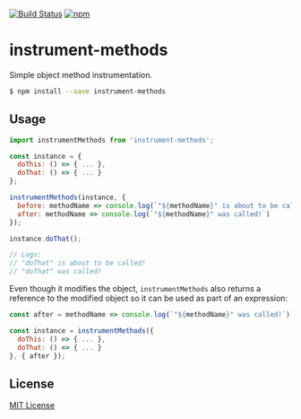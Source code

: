 [![Build Status](https://img.shields.io/travis/markdalgleish/instrument-methods/master.svg?style=flat-square)](http://travis-ci.org/markdalgleish/instrument-methods) [![npm](https://img.shields.io/npm/v/instrument-methods.svg?style=flat-square)](https://www.npmjs.com/package/instrument-methods)

# instrument-methods

Simple object method instrumentation.

```bash
$ npm install --save instrument-methods
```

## Usage

```js
import instrumentMethods from 'instrument-methods';

const instance = {
  doThis: () => { ... },
  doThat: () => { ... }
};

instrumentMethods(instance, {
  before: methodName => console.log(`"${methodName}" is about to be called!`),
  after: methodName => console.log(`"${methodName}" was called!`)
});

instance.doThat();

// Logs:
// "doThat" is about to be called!
// "doThat" was called!
```

Even though it modifies the object, `instrumentMethods` also returns a reference to the modified object so it can be used as part of an expression:

```js
const after = methodName => console.log(`"${methodName}" was called!`);

const instance = instrumentMethods({
  doThis: () => { ... },
  doThat: () => { ... }
}, { after });
```

## License

[MIT License](http://markdalgleish.mit-license.org/)
